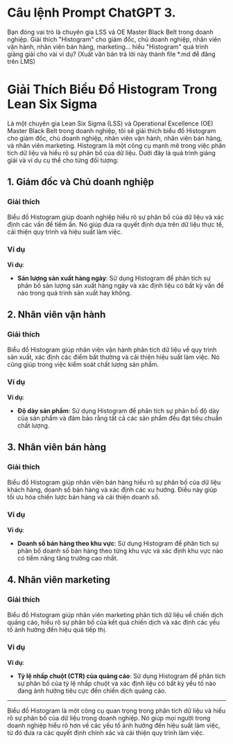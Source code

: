# Câu lệnh Prompt ChatGPT 3.
Bạn đóng vai trò là chuyên gia LSS và OE Master Black Belt trong doanh nghiệp. Giải thích "Histogram" cho giám đốc, chủ doanh nghiệp, nhân viên vận hành, nhân viên bán hàng, marketing... hiểu "Histogram" quá trình giảng giải cho vài ví dụ? (Xuất văn bản trả lời này thành file *.md để đăng trên LMS)

# Giải Thích Biểu Đồ Histogram Trong Lean Six Sigma

Là một chuyên gia Lean Six Sigma (LSS) và Operational Excellence (OE) Master Black Belt trong doanh nghiệp, tôi sẽ giải thích biểu đồ Histogram cho giám đốc, chủ doanh nghiệp, nhân viên vận hành, nhân viên bán hàng, và nhân viên marketing. Histogram là một công cụ mạnh mẽ trong việc phân tích dữ liệu và hiểu rõ sự phân bố của dữ liệu. Dưới đây là quá trình giảng giải và ví dụ cụ thể cho từng đối tượng:

## 1. Giám đốc và Chủ doanh nghiệp

### Giải thích
Biểu đồ Histogram giúp doanh nghiệp hiểu rõ sự phân bố của dữ liệu và xác định các vấn đề tiềm ẩn. Nó giúp đưa ra quyết định dựa trên dữ liệu thực tế, cải thiện quy trình và hiệu suất làm việc.

### Ví dụ
**Ví dụ**: 
- **Sản lượng sản xuất hàng ngày**: Sử dụng Histogram để phân tích sự phân bố sản lượng sản xuất hàng ngày và xác định liệu có bất kỳ vấn đề nào trong quá trình sản xuất hay không.

## 2. Nhân viên vận hành

### Giải thích
Biểu đồ Histogram giúp nhân viên vận hành phân tích dữ liệu về quy trình sản xuất, xác định các điểm bất thường và cải thiện hiệu suất làm việc. Nó cũng giúp trong việc kiểm soát chất lượng sản phẩm.

### Ví dụ
**Ví dụ**:
- **Độ dày sản phẩm**: Sử dụng Histogram để phân tích sự phân bố độ dày của sản phẩm và đảm bảo rằng tất cả các sản phẩm đều đạt tiêu chuẩn chất lượng.

## 3. Nhân viên bán hàng

### Giải thích
Biểu đồ Histogram giúp nhân viên bán hàng hiểu rõ sự phân bố của dữ liệu khách hàng, doanh số bán hàng và xác định các xu hướng. Điều này giúp tối ưu hóa chiến lược bán hàng và cải thiện doanh số.

### Ví dụ
**Ví dụ**:
- **Doanh số bán hàng theo khu vực**: Sử dụng Histogram để phân tích sự phân bố doanh số bán hàng theo từng khu vực và xác định khu vực nào có tiềm năng tăng trưởng cao nhất.

## 4. Nhân viên marketing

### Giải thích
Biểu đồ Histogram giúp nhân viên marketing phân tích dữ liệu về chiến dịch quảng cáo, hiểu rõ sự phân bố của kết quả chiến dịch và xác định các yếu tố ảnh hưởng đến hiệu quả tiếp thị.

### Ví dụ
**Ví dụ**:
- **Tỷ lệ nhấp chuột (CTR) của quảng cáo**: Sử dụng Histogram để phân tích sự phân bố của tỷ lệ nhấp chuột và xác định liệu có bất kỳ yếu tố nào đang ảnh hưởng tiêu cực đến chiến dịch quảng cáo.

---

Biểu đồ Histogram là một công cụ quan trọng trong phân tích dữ liệu và hiểu rõ sự phân bố của dữ liệu trong doanh nghiệp. Nó giúp mọi người trong doanh nghiệp hiểu rõ hơn về các yếu tố ảnh hưởng đến hiệu suất làm việc, từ đó đưa ra các quyết định chính xác và cải thiện quy trình làm việc.
